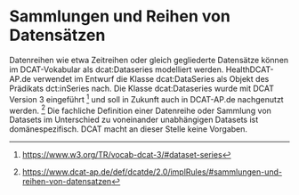 # Sammlungen und Reihen von Datensätzen
Datenreihen wie etwa Zeitreihen oder gleich gegliederte Datensätze können im DCAT-Vokabular als dcat:Dataseries modelliert werden. HealthDCAT-AP.de verwendet im Entwurf die Klasse dcat:DataSeries als Objekt des Prädikats dct:inSeries nach. Die Klasse dcat:Dataseries wurde mit DCAT Version 3 eingeführt [^80] und soll in Zukunft auch in DCAT-AP.de nachgenutzt werden. [^81]
Die fachliche Definition einer Datenreihe oder Sammlung von Datasets im Unterschied zu voneinander unabhängigen Datasets ist domänespezifisch. DCAT macht an dieser Stelle keine Vorgaben.

[^80]:https://www.w3.org/TR/vocab-dcat-3/#dataset-series
[^81]:https://www.dcat-ap.de/def/dcatde/2.0/implRules/#sammlungen-und-reihen-von-datensatzen
